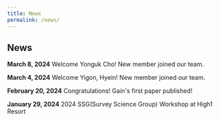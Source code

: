 ```yaml
---
title: News
permalink: /news/
---
```


## **News**

**March 8, 2024**
Welcome Yonguk Cho! New member joined our team.

**March 4, 2024**
Welcome Yigon, Hyein! New member joined our team.

**February 20, 2024**
Congratulations! Gain's first paper published!

**January 29, 2024**
2024 SSG(Survey Science Group) Workshop at High1 Resort
